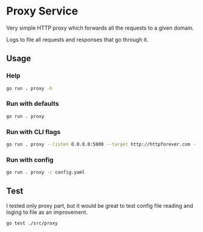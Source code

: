 # Proxy Service
Very simple HTTP proxy which forwards all the requests to a given domain.

Logs to file all requests and responses that go through it.

## Usage

### Help
```bash
go run . proxy -h
```

### Run with defaults
```bash
go run . proxy
```

### Run with CLI flags
```bash
go run . proxy --listen 0.0.0.0:5000 --target http://httpforever.com --log anotherlog.txt
```

### Run with config
```bash
go run . proxy -c config.yaml
```

## Test
I tested only proxy part, but it would be great to test config file reading and loging to file as an improvement.
```bash
go test ./src/proxy
```